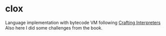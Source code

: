 # clox
Language implementation with bytecode VM following [Crafting Interpreters](http://www.craftinginterpreters.com)
Also here I did some challenges from the book.

